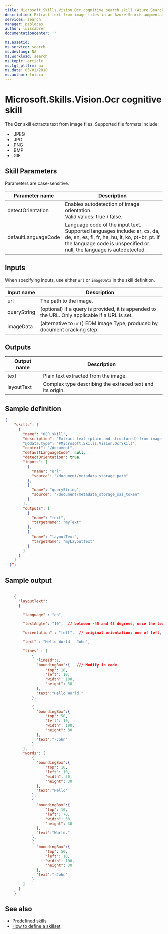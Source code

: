 ```yaml
---
title: Microsoft.Skills.Vision.Ocr cognitive search skill (Azure Search) | Microsoft Docs
description: Extract text from image files in an Azure Search augmentation pipeline.
services: search
manager: pablocas
author: luiscabrer
documentationcenter: ''

ms.assetid: 
ms.service: search
ms.devlang: NA
ms.workload: search
ms.topic: article
ms.tgt_pltfrm: na
ms.date: 05/01/2018
ms.author: luisca
---
```

# Microsoft.Skills.Vision.Ocr cognitive skill

The **Ocr** skill extracts text from image files. Supported file formats include:

+ .JPEG
+ .JPG
+ .PNG
+ .BMP
+ .GIF


## Skill Parameters

Parameters are case-sensitive.

| Parameter name	 | Description |
|--------------------|-------------|
| detectOrientation	| Enables autodetection of image orientation. <br/> Valid values: true / false.|
|defaultLanguageCode |	Language code of the input text. Supported languages include: ar, cs, da, de, en, es, fi, fr, he, hu, it, ko, pt-br, pt.  If the language code is unspecified or null, the language is autodetected.|

## Inputs

When specifying inputs, use either `url` or `imageData` in the skill definition. 

| Input name	  | Description                   |
|---------------|-------------------------------|
| url          	| The path to the image.  |
| queryString   | (optional) If a query is provided, it is appended to the URL. Only applicable if a URL is set.  |
| imageData     | (alternative to `url`) EDM Image Type, produced by document cracking step. |


## Outputs

| Output name	  | Description                   |
|---------------|-------------------------------|
| text         	| Plain text extracted from the image.   |
| layoutText    | Complex type describing the extraced text and its origin.|


## Sample definition

```json
{
    "skills": [
      {
        "name": "OCR skill",
        "description": "Extract text (plain and structured) from image."
        "@odata.type": "#Microsoft.Skills.Vision.OcrSkill",
        "context": "/document",
        "defaultLanguageCode": null,
        "detectOrientation": true,
        "inputs": [
          {
            "name": "url",
            "source": "/document/metadata_storage_path"
          },
          {
            "name": "queryString",
            "source": "/document/metadata_storage_sas_token"
          }
        ],
        "outputs": [
          {
            "name": "text",
            "targetName": "myText"
          },
          {
            "name": "layoutText",
            "targetName": "myLayoutText"
          }
        ]
      }
    ]
  }";
```

## Sample output

```json
     
    {
      "layoutText":
      {

        "language" : "en",

        "textAngle": "10",  // between -45 and 45 degrees, once the text was oriented correctly.

        "orientation" : "left",  // original orientation: one of left, top, bottom, right (like a clock)

        "text" : "Hello World. -John",

        "lines" : [
            {
              "lineId":1,
              "boundingBox":{   /// Modify in code
                  "top": 10, 
                  "left": 10,
                  "width": 100,
                  "height": 30
              },
              "text":"Hello World."
            },

            {
              "boundingBox":{
                  "top": 50, 
                  "left": 10,
                  "width": 100,
                  "height": 30
              },
              "text":"-John"
            }
        ],
        "words": [
            {
              "boundingBox":{
                  "top": 10, 
                  "left": 10,
                  "width": 50,
                  "height": 30
              },
              "text":"Hello"
            },
            {
              "boundingBox":{
                  "top": 10, 
                  "left": 70,
                  "width": 30,
                  "height": 30
              },
              "text":"World."
            },
            {
              "boundingBox":{
                  "top": 50, 
                  "left": 10,
                  "width": 100,
                  "height": 30
              },
              "text":"-John"
            }
        ]
      }
    }
```

## See also

+ [Predefined skills](cognitive-search-predefined-skills.md)
+ [How to define a skillset](cognitive-search-defining-skillset.md)